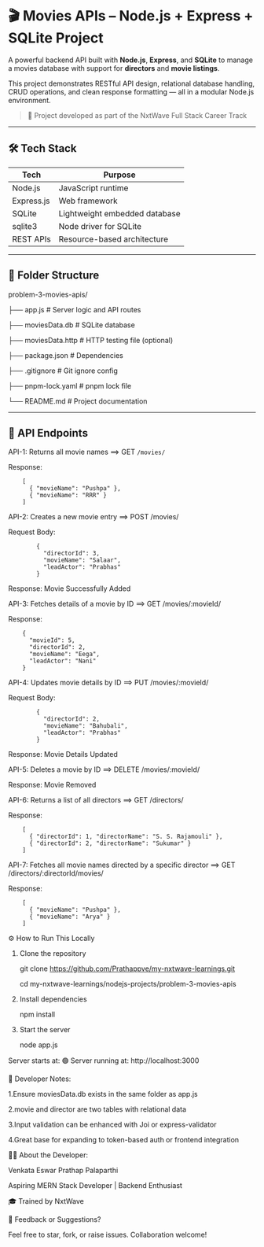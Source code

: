 # 🎬 Movies APIs – Node.js + Express + SQLite Project

A powerful backend API built with **Node.js**, **Express**, and **SQLite** to manage a movies database with support for **directors** and **movie listings**.

This project demonstrates RESTful API design, relational database handling, CRUD operations, and clean response formatting — all in a modular Node.js environment.

> 📌 Project developed as part of the NxtWave Full Stack Career Track

---

## 🛠️ Tech Stack

| Tech        | Purpose                        |
|-------------|---------------------------------|
| Node.js     | JavaScript runtime              |
| Express.js  | Web framework                   |
| SQLite      | Lightweight embedded database   |
| sqlite3     | Node driver for SQLite          |
| REST APIs   | Resource-based architecture     |

---

## 📁 Folder Structure

problem-3-movies-apis/

├── app.js # Server logic and API routes

├── moviesData.db # SQLite database

├── moviesData.http # HTTP testing file (optional)

├── package.json # Dependencies

├── .gitignore # Git ignore config

├── pnpm-lock.yaml # pnpm lock file

└── README.md # Project documentation


---

## 🔗 API Endpoints

API-1: Returns all movie names ==> GET `/movies/`

Response:

        [
          { "movieName": "Pushpa" },
          { "movieName": "RRR" }
        ]

API-2: Creates a new movie entry ==> POST /movies/

Request Body:

            {
              "directorId": 3,
              "movieName": "Salaar",
              "leadActor": "Prabhas"
            }
Response: Movie Successfully Added

API-3: Fetches details of a movie by ID ==> GET /movies/:movieId/

Response:

        {
          "movieId": 5,
          "directorId": 2,
          "movieName": "Eega",
          "leadActor": "Nani"
        }

API-4: Updates movie details by ID ==> PUT /movies/:movieId/

Request Body:

            {
              "directorId": 2,
              "movieName": "Bahubali",
              "leadActor": "Prabhas"
            }

Response: Movie Details Updated

API-5: Deletes a movie by ID ==> DELETE /movies/:movieId/

Response: Movie Removed

API-6: Returns a list of all directors ==> GET /directors/

Response:

        [
          { "directorId": 1, "directorName": "S. S. Rajamouli" },
          { "directorId": 2, "directorName": "Sukumar" }
        ]

API-7: Fetches all movie names directed by a specific director ==> GET /directors/:directorId/movies/

Response:

        [
          { "movieName": "Pushpa" },
          { "movieName": "Arya" }
        ]

⚙️ How to Run This Locally

1. Clone the repository

      git clone https://github.com/Prathappve/my-nxtwave-learnings.git

      cd my-nxtwave-learnings/nodejs-projects/problem-3-movies-apis

2. Install dependencies

      npm install

3. Start the server

      node app.js

Server starts at: 🟢 Server running at: http://localhost:3000

  
📌 Developer Notes:

1.Ensure moviesData.db exists in the same folder as app.js

2.movie and director are two tables with relational data

3.Input validation can be enhanced with Joi or express-validator

4.Great base for expanding to token-based auth or frontend integration


🙋‍♂️ About the Developer:

Venkata Eswar Prathap Palaparthi

Aspiring MERN Stack Developer | Backend Enthusiast

🎓 Trained by NxtWave


💬 Feedback or Suggestions?

Feel free to star, fork, or raise issues. Collaboration welcome!
